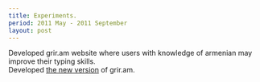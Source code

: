 ```yaml
---
title: Experiments.
period: 2011 May - 2011 September
layout: post
---
```

<div class="sub">
	Developed grir.am website where users with knowledge of armenian may improve their typing skills.
</div>
<div class="sub">
	Developed <a href="http://grir.am/news" id="the new version" target="_blank">the new version</a> of grir.am.
</div>